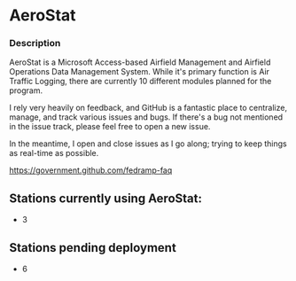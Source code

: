 # AeroStat

### Description

AeroStat is a Microsoft Access-based Airfield Management and Airfield Operations Data Management System. While it's primary function is Air Traffic Logging, there are currently 10 different modules planned for the program.

I rely very heavily on feedback, and GitHub is a fantastic place to centralize, manage, and track various issues and bugs. If there's a bug not mentioned in the issue track, please feel free to open a new issue.

In the meantime, I open and close issues as I go along; trying to keep things as real-time as possible.

https://government.github.com/fedramp-faq

## Stations currently using AeroStat:
- 3

## Stations pending deployment
- 6

